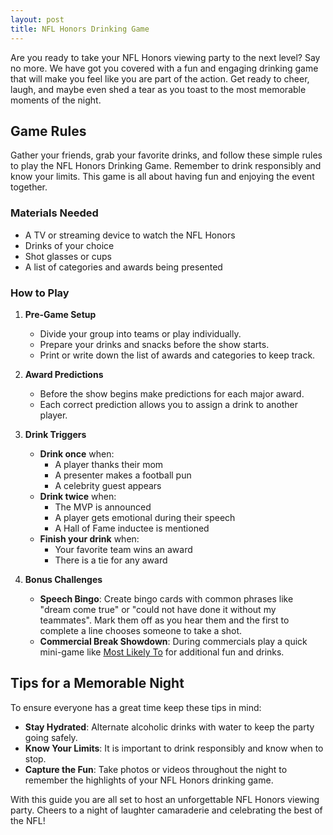 ```yaml
---
layout: post
title: NFL Honors Drinking Game
---
```



Are you ready to take your NFL Honors viewing party to the next level? Say no more. We have got you covered with a fun and engaging drinking game that will make you feel like you are part of the action. Get ready to cheer, laugh, and maybe even shed a tear as you toast to the most memorable moments of the night.

## Game Rules

Gather your friends, grab your favorite drinks, and follow these simple rules to play the NFL Honors Drinking Game. Remember to drink responsibly and know your limits. This game is all about having fun and enjoying the event together.

### Materials Needed

- A TV or streaming device to watch the NFL Honors
- Drinks of your choice
- Shot glasses or cups
- A list of categories and awards being presented

### How to Play

1. **Pre-Game Setup**
   - Divide your group into teams or play individually.
   - Prepare your drinks and snacks before the show starts.
   - Print or write down the list of awards and categories to keep track.

2. **Award Predictions**
   - Before the show begins make predictions for each major award.
   - Each correct prediction allows you to assign a drink to another player.

3. **Drink Triggers**
   - **Drink once** when:
     - A player thanks their mom
     - A presenter makes a football pun
     - A celebrity guest appears
   - **Drink twice** when:
     - The MVP is announced
     - A player gets emotional during their speech
     - A Hall of Fame inductee is mentioned
   - **Finish your drink** when:
     - Your favorite team wins an award
     - There is a tie for any award

4. **Bonus Challenges**
   - **Speech Bingo**: Create bingo cards with common phrases like "dream come true" or "could not have done it without my teammates". Mark them off as you hear them and the first to complete a line chooses someone to take a shot.
   - **Commercial Break Showdown**: During commercials play a quick mini-game like [Most Likely To](https://drinkingdojo.com/games/most-likely-to) for additional fun and drinks.

## Tips for a Memorable Night

To ensure everyone has a great time keep these tips in mind:

- **Stay Hydrated**: Alternate alcoholic drinks with water to keep the party going safely.
- **Know Your Limits**: It is important to drink responsibly and know when to stop.
- **Capture the Fun**: Take photos or videos throughout the night to remember the highlights of your NFL Honors drinking game.

With this guide you are all set to host an unforgettable NFL Honors viewing party. Cheers to a night of laughter camaraderie and celebrating the best of the NFL!